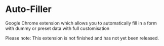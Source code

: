 # Auto-Filler
Google Chrome extension which allows you to automatically fill in a form with dummy or preset data with full customisation

Please note: This extension is not finished and has not yet been released.
